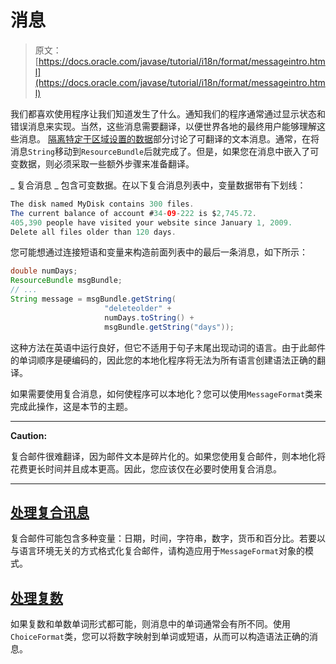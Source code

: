 # 消息

> 原文： [https://docs.oracle.com/javase/tutorial/i18n/format/messageintro.html](https://docs.oracle.com/javase/tutorial/i18n/format/messageintro.html)

我们都喜欢使用程序让我们知道发生了什么。通知我们的程序通常通过显示状态和错误消息来实现。当然，这些消息需要翻译，以便世界各地的最终用户能够理解这些消息。 [隔离特定于区域设置的数据](../resbundle/index.html)部分讨论了可翻译的文本消息。通常，在将消息`String`移动到`ResourceBundle`后就完成了。但是，如果您在消息中嵌入了可变数据，则必须采取一些额外步骤来准备翻译。

_ 复合消息 _ 包含可变数据。在以下复合消息列表中，变量数据带有下划线：

```java
The disk named MyDisk contains 300 files.
The current balance of account #34-09-222 is $2,745.72.
405,390 people have visited your website since January 1, 2009.
Delete all files older than 120 days.

```

您可能想通过连接短语和变量来构造前面列表中的最后一条消息，如下所示：

```java
double numDays;
ResourceBundle msgBundle;
// ...
String message = msgBundle.getString(
                     "deleteolder" +
                     numDays.toString() +
                     msgBundle.getString("days"));

```

这种方法在英语中运行良好，但它不适用于句子末尾出现动词的语言。由于此邮件的单词顺序是硬编码的，因此您的本地化程序将无法为所有语言创建语法正确的翻译。

如果需要使用复合消息，如何使程序可以本地化？您可以使用`MessageFormat`类来完成此操作，这是本节的主题。

* * *

**Caution:** 

复合邮件很难翻译，因为邮件文本是碎片化的。如果您使用复合邮件，则本地化将花费更长时间并且成本更高。因此，您应该仅在必要时使用复合消息。

* * *

## [处理复合讯息](messageFormat.html)

复合邮件可能包含多种变量：日期，时间，字符串，数字，货币和百分比。若要以与语言环境无关的方式格式化复合邮件，请构造应用于`MessageFormat`对象的模式。

## [处理复数](choiceFormat.html)

如果复数和单数单词形式都可能，则消息中的单词通常会有所不同。使用`ChoiceFormat`类，您可以将数字映射到单词或短语，从而可以构造语法正确的消息。